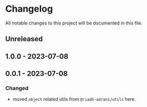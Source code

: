 # Changelog

All notable changes to this project will be documented in this file.

## Unreleased

## 1.0.0 - 2023-07-08

## 0.0.1 - 2023-07-08

### Changed

- moved `object` related utils from `@riadh-adrani/utils` here.
